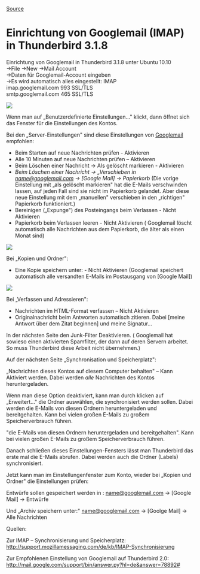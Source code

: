 [Source](http://eigentipps.blogspot.de/2011/05/einrichtung-von-googlemail-imap-in.html "Permalink to Einrichtung von Googlemail (IMAP) in Thunderbird 3.1.8")

Einrichtung von Googlemail (IMAP) in Thunderbird 3.1.8
======================================================

 Einrichtung von Googlemail in Thunderbird 3.1.8 unter Ubuntu 10.10  
->File ->New ->Mail Account  
->Daten für Googlemail-Account eingeben  
->Es wird automatisch alles eingestellt: IMAP  
imap.googlemail.com 993 SSL/TLS  
smtp.googlemail.com 465 SSL/TLS

![][1]


Wenn man auf „Benutzerdefinierte Einstellungen…" klickt, dann öffnet
sich das Fenster für die Einstellungen des Kontos.

Bei den „Server-Einstellungen" sind diese Einstellungen von
[Googlemail][2] empfohlen:  

* Beim Starten auf neue Nachrichten prüfen  -  Aktivieren
* Alle 10 Minuten auf neue Nachrichten prüfen  – Aktivieren
* Beim Löschen einer Nachricht -> Als gelöscht markieren  -  Aktivieren
* _Beim Löschen einer Nachricht -> „Verschieben in name@googlemail.com -> [Google Mail] -> Papierkorb_ (Die vorige Einstellung mit „als gelöscht markieren" hat die E-Mails verschwinden lassen, auf jeden Fall sind sie nicht im Papierkorb gelandet. Aber diese neue Einstellung mit dem „manuellen" verschieben in den „richtigen" Papierkorb funktioniert.)
* Bereinigen („Expunge") des Posteingangs beim Verlassen  -  Nicht Aktivieren
* Papierkorb beim Verlassen leeren  -  Nicht Aktivieren ( Googlemail löscht automatisch alle Nachrichten aus dem Papierkorb, die älter als einen Monat sind)

![][3]


Bei „Kopien und Ordner":  

* Eine Kopie speichern unter:  -  Nicht Aktivieren (Googlemail speichert automatisch alle versandten E-Mails im Postausgang von [Google Mail])

![][4]

Bei „Verfassen und Adressieren":  

* Nachrichten im HTML-Format verfassen  –  Nicht Aktivieren
* Originalnachricht beim Antworten automatisch zitieren. Dabei [meine Antwort über dem Zitat beginnen] und meine Signatur…

In der nächsten Seite den Junk-Filter Deaktivieren. ( Googlemail hat
sowieso einen aktivierten Spamfilter, der dann auf deren Servern
arbeitet. So muss Thunderbird diese Arbeit nicht übernehmen.)

Auf der nächsten Seite „Synchronisation und Speicherplatz":

„Nachrichten dieses Kontos auf diesem Computer behalten"  –  Kann
Aktiviert werden. Dabei werden _alle_ Nachrichten des Kontos
heruntergeladen.

Wenn man diese Option deaktiviert, kann man durch klicken auf
„Erweitert…" die Ordner auswählen, die synchronisiert werden sollen.
Dabei werden die E-Mails von diesen Ordnern heruntergeladen und
bereitgehalten. Kann bei vielen großen E-Mails zu großem
Speicherverbrauch führen.

"die E-Mails von diesen Ordnern heruntergeladen und bereitgehalten".
Kann bei vielen großen E-Mails zu großem Speicherverbrauch führen.

Danach schließen dieses Einstellungen-Fensters lässt man Thunderbird das
erste mal die E-Mails abrufen. Dabei werden auch die Ordner (Labels)
synchronisiert.

Jetzt kann man im Einstellungenfenster zum Konto, wieder bei „Kopien und
Ordner" die Einstellungen prüfen:

Entwürfe sollen gespeichert werden in : name@googlemail.com -> [Google
Mail] -> Entwürfe

Und „Archiv speichern unter:" name@googlemail.com -> [Goolge Mail] ->
Alle Nachrichten

Quellen:

Zur IMAP – Synchronisierung und Speicherplatz:  
http://support.mozillamessaging.com/de/kb/IMAP-Synchronisierung

Zur Empfohlenen Einstellung von Googlemail auf Thunderbird 2.0:  
http://mail.google.com/support/bin/answer.py?hl=de&answer=78892#

[1]: http://3.bp.blogspot.com/-oe3SmR2-tzM/TyVmcqmrHQI/AAAAAAAAAME/fTs2aOvVSt8/s640/thunderbirdneueskonto01.jpg
[2]: http://mail.google.com/support/bin/answer.py?hl=de&answer=78892#
[3]: http://4.bp.blogspot.com/-XOfMsUGnimg/TyVmeL4abwI/AAAAAAAAAMU/8l9VVSQvc7E/s640/thunderbirdservereinstellungenempfohlen.jpg
[4]: http://2.bp.blogspot.com/-PRsWDpD2MoA/TyVmcCnFZWI/AAAAAAAAAL4/znOFcPrKq4k/s640/thunderbirdkopienundordner.jpg
